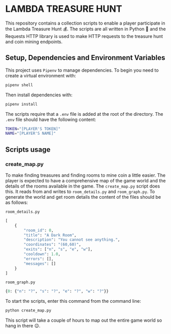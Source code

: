 # LAMBDA TREASURE HUNT

This repository contains a collection scripts to enable a player participate in the Lambda Treasure Hunt 💰. The scripts are all written in Python 🐍 and the Requests HTTP library is used to make HTTP requests to the treasure hunt and coin mining endpoints.

## Setup, Dependencies and Environment Variables

This project uses `Pipenv` to manage dependencies. To begin you need to create a virtual environment with:

```sh
pipenv shell
```

Then install dependencies with:

```sh
pipenv install
```

The scripts require that a `.env` file is added at the root of the directory. The `.env` file should have the following content:

```sh
TOKEN="[PLAYER'S TOKEN]"
NAME="[PLAYER'S NAME]"
```

## Scripts usage

### create_map.py

To make finding treasures and finding rooms to mine coin a little easier. The player is expected to have a comprehensive map of the game world and the details of the rooms available in the game. The `create_map.py` script does this. It reads from and writes to `room_details.py` and `room_graph.py`. To generate the world and get room details the content of the files should be as follows:

`room_details.py`

```py
[
    {
        "room_id": 0,
        "title": "A Dark Room",
        "description": "You cannot see anything.",
        "coordinates": "(60,60)",
        "exits": ["n", "s", "e", "w"],
        "cooldown": 1.0,
        "errors": [],
        "messages": []
    }
]
```

`room_graph.py`

```py
{0: {"n": "?", "s": "?", "e": "?", "w": "?"}}
```

To start the scripts, enter this command from the command line:

```sh
python create_map.py
```

This script will take a couple of hours to map out the entire game world so hang in there 😉.
